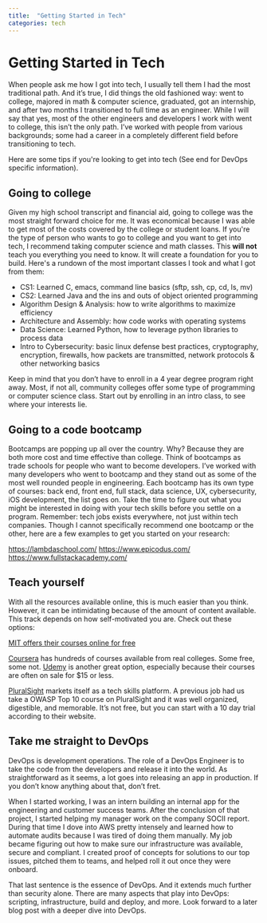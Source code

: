 ```yaml
---
title:  "Getting Started in Tech"
categories: tech
---
```


# Getting Started in Tech 

When people ask me how I got into tech, I usually tell them I had the most traditional path. And it’s true, I did things the old fashioned way: went to college, majored in math & computer science, graduated, got an internship, and after two months I transitioned to full time as an engineer. While I will say that yes, most of the other engineers and developers I work with went to college, this isn’t the only path. I’ve worked with people from various backgrounds; some had a career in a completely different field before transitioning to tech. 

Here are some tips if you're looking to get into tech (See end for DevOps specific information). 

## Going to college

Given my high school transcript and financial aid, going to college was the most straight forward choice for me. It was economical because I was able to get most of the costs covered by the college or student loans. If you're the type of person who wants to go to college and you want to get into tech, I recommend taking computer science and math classes. This **will not** teach you everything you need to know. It will create a foundation for you to build. Here's a rundown of the most important classes I took and what I got from them: 

* CS1: Learned C, emacs, command line basics (sftp, ssh, cp, cd, ls, mv)
* CS2: Learned Java and the ins and outs of object oriented programming
* Algorithm Design & Analysis: how to write algorithms to maximize efficiency
* Architecture and Assembly: how code works with operating systems
* Data Science: Learned Python, how to leverage python libraries to process data 
* Intro to Cybersecurity: basic linux defense best practices, cryptography, encryption, firewalls, how packets are transmitted, network protocols & other networking basics 

Keep in mind that you don’t have to enroll in a 4 year degree program right away. Most, if not all, community colleges offer some type of programming or computer science class. Start out by enrolling in an intro class, to see where your interests lie. 

## Going to a code bootcamp

Bootcamps are popping up all over the country. Why? Because they are both more cost and time effective than college. Think of bootcamps as trade schools for people who want to become developers. I’ve worked with many developers who went to bootcamp and they stand out as some of the most well rounded people in engineering.  Each bootcamp has its own type of courses: back end, front end, full stack, data science, UX, cybersecurity, iOS development, the list goes on. Take the time to figure out what you might be interested in doing with your tech skills before you settle on a program. Remember: tech jobs exists everywhere, not just within tech companies.  Though I cannot specifically recommend one bootcamp or the other, here are a few examples to get you started on your research:  

https://lambdaschool.com/
https://www.epicodus.com/
https://www.fullstackacademy.com/

## Teach yourself

With all the resources available online, this is much easier than you think. However, it can be intimidating because of the amount of content available. This track depends on how self-motivated you are. Check out these options: 

[MIT offers their courses online for free](https://ocw.mit.edu/courses/find-by-topic/#cat=engineering&subcat=computerscience)

[Coursera](https://www.coursera.org/browse/computer-science) has hundreds of courses available from real colleges. Some free, some not. [Udemy](https://www.udemy.com/courses/it-and-software/) is another great option, especially because their courses are often on sale for $15 or less.

[PluralSight](https://www.pluralsight.com/) markets itself as a tech skills platform. A previous job had us take a OWASP Top 10 course on PluralSight and it was well organized, digestible, and memorable. It’s not free, but you can start with a 10 day trial according to their website.

## Take me straight to DevOps 

DevOps is development operations. The role of a DevOps Engineer is to take the code from the developers and release it into the world. As straightforward as it seems, a lot goes into releasing an app in production. If you don’t know anything about that, don’t fret. 

When I started working, I was an intern building an internal app for the engineering and customer success teams. After the conclusion of that project, I started helping my manager work on the company SOCII report. During that time I dove into AWS pretty intensely and learned how to automate audits because I was tired of doing them manually. My job became figuring out how to make sure our infrastructure was available, secure and compliant. I created proof of concepts for solutions to our top issues, pitched them to teams, and helped roll it out once they were onboard. 

That last sentence is the essence of DevOps. And it extends much further than security alone. There are many aspects that play into DevOps: scripting, infrastructure, build and deploy, and more. Look forward to a later blog post with a deeper dive into DevOps. 
